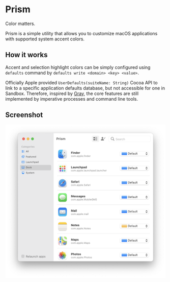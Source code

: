 # Prism
Color matters.

Prism is a simple utility that allows you to customize macOS applications with supported system accent colors.

## How it works

Accent and selection highlight colors can be simply configured using `defaults` command by `defaults write <domain> <key> <value>`.

Officially Apple provided `UserDefaults(suiteName: String)` Cocoa API to link to a specific application defaults database, but not accessible for one in Sandbox. Therefore, inspired by [Gray](https://github.com/zenangst/Gray), the core features are still implemented by imperative processes and command line tools.

## Screenshot

<img src="./images/PrismBigSur.png" title="Scheenshot of Prism in light appearance." width="721"></picture>
